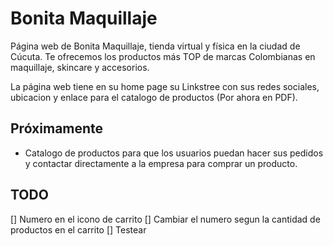# Bonita Maquillaje

Página web de Bonita Maquillaje, tienda virtual y física en la ciudad de Cúcuta. Te ofrecemos los productos más TOP de marcas Colombianas en maquillaje, skincare y accesorios.

La página web tiene en su home page su Linkstree con sus redes sociales, ubicacion y enlace para el catalogo de productos (Por ahora en PDF).

## Próximamente

- Catalogo de productos para que los usuarios puedan hacer sus pedidos y contactar directamente a la empresa para comprar un producto.

## TODO

[] Numero en el icono de carrito
[] Cambiar el numero segun la cantidad de productos en el carrito
[] Testear
